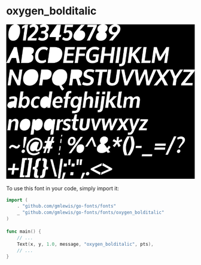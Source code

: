 # oxygen_bolditalic

![oxygen_bolditalic](oxygen_bolditalic.png)

To use this font in your code, simply import it:

```go
import (
	. "github.com/gmlewis/go-fonts/fonts"
	_ "github.com/gmlewis/go-fonts/fonts/oxygen_bolditalic"
)

func main() {
	// ...
	Text(x, y, 1.0, message, "oxygen_bolditalic", pts),
	// ...
}
```
